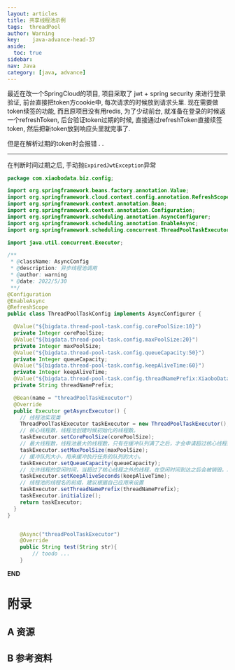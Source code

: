 ```yaml
---
layout: articles
title: 共享线程池示例
tags:  threadPool
author: Warning
key:    java-advance-head-37
aside:
  toc: true
sidebar:
nav: Java
category: [java, advance]
---
```


最近在改一个SpringCloud的项目, 项目采取了 jwt + spring security 来进行登录验证, 前台直接把token方cookie中, 每次请求的时候放到请求头里. 现在需要做token续签的功能, 而且原项目没有用redis, 为了少动前台, 就准备在登录的时候返一个refreshToken, 后台验证token过期的时候, 直接通过refreshToken直接续签token, 然后把新token放到响应头里就完事了.

但是在解析过期的token时会报错 . .

<!--more-->



------



在判断时间过期之后, 手动抛`ExpiredJwtException`异常

```java
package com.xiaobodata.biz.config;

import org.springframework.beans.factory.annotation.Value;
import org.springframework.cloud.context.config.annotation.RefreshScope;
import org.springframework.context.annotation.Bean;
import org.springframework.context.annotation.Configuration;
import org.springframework.scheduling.annotation.AsyncConfigurer;
import org.springframework.scheduling.annotation.EnableAsync;
import org.springframework.scheduling.concurrent.ThreadPoolTaskExecutor;

import java.util.concurrent.Executor;

/**
 * @className: AsyncConfig
 * @description: 异步线程池调用
 * @author: warning
 * @date: 2022/5/30
 **/
@Configuration
@EnableAsync
@RefreshScope
public class ThreadPoolTaskConfig implements AsyncConfigurer {

  @Value("${bigdata.thread-pool-task.config.corePoolSize:10}")
  private Integer corePoolSize;
  @Value("${bigdata.thread-pool-task.config.maxPoolSize:20}")
  private Integer maxPoolSize;
  @Value("${bigdata.thread-pool-task.config.queueCapacity:50}")
  private Integer queueCapacity;
  @Value("${bigdata.thread-pool-task.config.keepAliveTime:60}")
  private Integer keepAliveTime;
  @Value("${bigdata.thread-pool-task.config.threadNamePrefix:XiaoboData-TaskThread-}")
  private String threadNamePrefix;

  @Bean(name = "threadPoolTaskExecutor")
  @Override
  public Executor getAsyncExecutor() {
    // 线程池实现类
    ThreadPoolTaskExecutor taskExecutor = new ThreadPoolTaskExecutor();
    // 核心线程数，线程池创建时候初始化的线程数。
    taskExecutor.setCorePoolSize(corePoolSize);
    // 最大线程数，线程池最大的线程数，只有在缓冲队列满了之后，才会申请超过核心线程数的线程。
    taskExecutor.setMaxPoolSize(maxPoolSize);
    // 缓冲队列大小，用来缓冲执行任务的队列的大小。
    taskExecutor.setQueueCapacity(queueCapacity);
    // 允许线程的空闲时间，当超过了核心线程之外的线程，在空闲时间到达之后会被销毁。默认为 60 秒
    taskExecutor.setKeepAliveSeconds(keepAliveTime);
    // 线程池的线程名的前缀，建议根据自己应用来设置
    taskExecutor.setThreadNamePrefix(threadNamePrefix);
    taskExecutor.initialize();
    return taskExecutor;
  }
}


```
```java

    @Async("threadPoolTaskExecutor")
    @Override
    public String test(String str){
        // toodo ...
    }
```



**END**


# 附录
## A 资源
## B 参考资料

